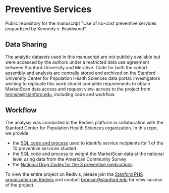 # Preventive Services

Public repository for the manuscript "Use of no-cost preventive services jeopardized by Kennedy v. Braidwood"

## Data Sharing 
The analytic datasets used in this manuscript are not publicly available but were accessed by the authors under a restricted data use agreement between Stanford University and Merative. Code for both the cohort assembly and analysis are centrally stored and archived on the Stanford University Center for Population Health Sciences data portal. Investigators wishing to replicate this work should complete requirements to obtain MarketScan data access and request view-access to the project from bronsm@stanford.edu, including code and workflow. 

## Workflow
The analysis was conducted in the Redivis platform in collaboration with the Stanford Center for Population Health Sciences organization. In this repo, we provide
- the [SQL code and process](https://github.com/PPML/preventive_services/blob/main/doc/readme.md) used to identify service recipients for 1 of the 10 preventive services studied
- the SQL code and process to weight the MarketScan data at the national level using data from the American Community Survey
- the [National Drug Codes for the 3 preventive medications](https://github.com/PPML/preventive_services/blob/main/medication_codes.xlsx)
  
To view the entire project on Redivis, please join the [Stanford PHS organization on Redivis](https://redivis.com/StanfordPHS) and contact bronsm@stanford.edu for view-access of the project.

